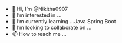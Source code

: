- 👋 Hi, I’m @Nikitha0907
- 👀 I’m interested in ...  
- 🌱 I’m currently learning ...Java Spring Boot
- 💞️ I’m looking to collaborate on ...
- 📫 How to reach me ...

<!---
Nikitha0907/Nikitha0907 is a ✨ special ✨ repository because its `README.md` (this file) appears on your GitHub profile.
You can click the Preview link to take a look at your changes.
--->
